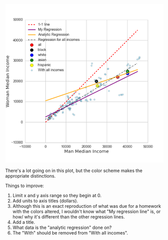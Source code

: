 ![Image of Citibike chart](https://raw.githubusercontent.com/yuqiaocen/PUI2015_ycen/master/HW8/yc2439_income.png)

There's a lot going on in this plot, but the color scheme makes the appropriate distinctions.

Things to improve:

1. Limit x and y axis range so they begin at 0.
2. Add units to axis titles (dollars).
3. Although this is an exact reproduction of what was due for a homework with the colors altered, I wouldn't know what "My regression line" is, or how/ why it's different than the other regression lines. 
4. Add a title.
5. What data is the "analytic regression" done on?
6. The "With" should be removed from "With all incomes".

